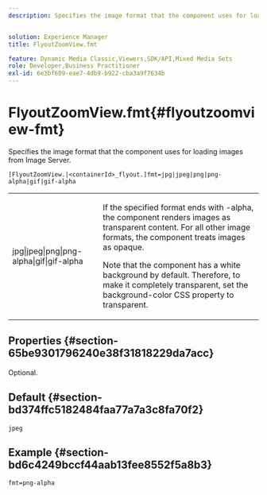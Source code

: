 ```yaml
---
description: Specifies the image format that the component uses for loading images from Image Server.


solution: Experience Manager
title: FlyoutZoomView.fmt

feature: Dynamic Media Classic,Viewers,SDK/API,Mixed Media Sets
role: Developer,Business Practitioner
exl-id: 6e3bf609-eae7-4db9-b922-cba3a9f7634b
---
```

# FlyoutZoomView.fmt{#flyoutzoomview-fmt}

Specifies the image format that the component uses for loading images from Image Server.

 `[FlyoutZoomView.|<containerId>_flyout.]fmt=jpg|jpeg|png|png-alpha|gif|gif-alpha`

<table id="table_E314540D347D47699C04EB80D20C0721"> 
 <tbody> 
  <tr> 
   <td colname="col1"> <p> <span class="codeph"> jpg|jpeg|png|png-alpha|gif|gif-alpha</span> </p> </td> 
   <td colname="col2"> <p> If the specified format ends with <span class="codeph"> -alpha</span>, the component renders images as transparent content. For all other image formats, the component treats images as opaque. </p> <p>Note that the component has a white background by default. Therefore, to make it completely transparent, set the <span class="codeph"> background-color</span> CSS property to <span class="codeph"> transparent</span>. </p> </td> 
  </tr> 
 </tbody> 
</table>

## Properties {#section-65be9301796240e38f31818229da7acc}

Optional.

## Default {#section-bd374ffc5182484faa77a7a3c8fa70f2}

`jpeg`

## Example {#section-bd6c4249bccf44aab13fee8552f5a8b3}

`fmt=png-alpha`
